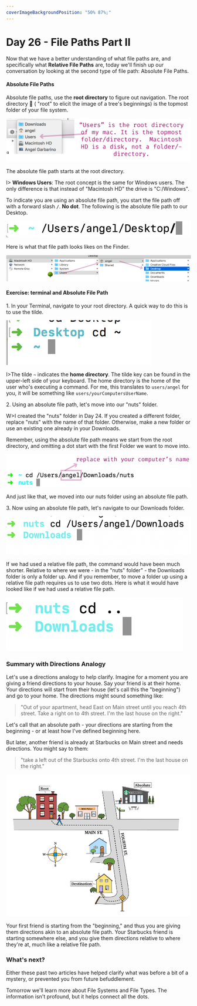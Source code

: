 ```yaml
---
coverImageBackgroundPosition: "50% 87%;"
---
```


# Day 26 - File Paths Part II

Now that we have a better understanding of what file paths are, and specifically what **Relative File Paths** are, today we'll finish up our conversation by looking at the second type of file path: Absolute File Paths.


#### Absolute File Paths

Absolute file paths, use the **root directory** to figure out navigation. The root directory 🌳 ( "root" to elicit the image of a tree's beginnings) is the topmost folder of your file system.

![](public/assets/root-directory.png)

The absolute file path starts at the root directory.

I> **Windows Users**: The root concept is the same for Windows users. The only difference is that instead of "Macintosh HD" the drive is "C:/Windows".

To indicate you are using an absolute file path, you start the file path off with a forward slash **`/`**. **No dot**. The following is the absolute file path to our Desktop.

![](public/assets/root-directory-2.png)

Here is what that file path looks likes on the Finder.

![](public/assets/root-directory-3.png)

#### Exercise: terminal and Absolute File Path

1\. In your Terminal, navigate to your root directory. A quick way to do this is to use the tilde.

![](public/assets/cd-tilde.png)

I>The tilde `~` indicates the **home directory**. The tilde key can be found in the upper-left side of your keyboard.  The home directory is the home of the user who's executing a command. For me, this translates to `users/angel` for you, it will be something like `users/yourComputersUserName`.

2\. Using an absolute file path, let's move into our "nuts" folder.

W>I created the "nuts" folder in Day 24.  If you created a different folder, replace "nuts" with the name of that folder.  Otherwise, make a new folder or use an existing one already in your Downloads.

Remember, using the absolute file path means we start from the root directory, and omitting a dot start with the first Folder we want to move into.

![](public/assets/cd-downloads-nuts.png)

And just like that, we moved into our nuts folder using an absolute file path.

3\. Now using an absolute file path, let's navigate to our Downloads folder.

![](public/assets/cd-downloads-absolute.png)

If we had used a relative file path, the command would have been much shorter. Relative to where we were - in the "nuts" folder" - the Downloads folder is only a folder up. And if you remember, to move a folder up using a relative file path requires us to use two dots. Here is what it would have looked like if we had used a relative file path.

![](public/assets/cd-downloads-relative.png)

### Summary with Directions Analogy

Let's use a directions analogy to help clarify. Imagine for a moment you are giving a friend directions to your house. Say your friend is at their home. Your directions will start from their house (let's call this the "beginning") and go to your home. The directions might sound something like:

> "Out of your apartment, head East on Main street until you reach 4th street. Take a right on to 4th street. I'm the last house on the right."

Let's call that an absolute path - your directions are starting from the beginning - or at least how I've defined beginning here.

But later, another friend is already at Starbucks on Main street and needs directions. You might say to them:

> "take a left out of the Starbucks onto 4th street. I'm the last house on the right."

![](public/assets/map.png)

Your first friend is starting from the "beginning," and thus you are giving them directions akin to an absolute file path. Your Starbucks friend is starting somewhere else, and you give them directions relative to where they're at, much like a relative file path.

### What's next?

Either these past two articles have helped clarify what was before a bit of a mystery, or prevented you from future befuddlement.

Tomorrow we'll learn more about File Systems and File Types.  The information isn't profound, but it helps connect all the dots.